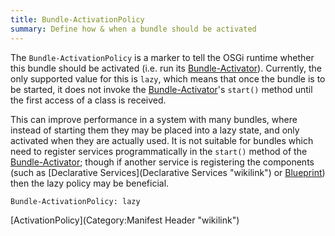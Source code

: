 ```yaml
---
title: Bundle-ActivationPolicy
summary: Define how & when a bundle should be activated
---
```


The `Bundle-ActivationPolicy` is a marker to tell the OSGi runtime
whether this bundle should be activated (i.e. run its
[Bundle-Activator](Bundle-Activator "wikilink")). Currently, the only
supported value for this is `lazy`, which means that once the bundle is
to be started, it does not invoke the
[Bundle-Activator](Bundle-Activator "wikilink")'s `start()` method until
the first access of a class is received.

This can improve performance in a system with many bundles, where
instead of starting them they may be placed into a lazy state, and only
activated when they are actually used. It is not suitable for bundles
which need to register services programmatically in the `start()` method
of the [Bundle-Activator](Bundle-Activator "wikilink"); though if
another service is registering the components (such as [Declarative
Services](Declarative Services "wikilink") or
[Blueprint](Blueprint "wikilink")) then the lazy policy may be
beneficial.

`Bundle-ActivationPolicy: lazy`

[ActivationPolicy](Category:Manifest Header "wikilink")

